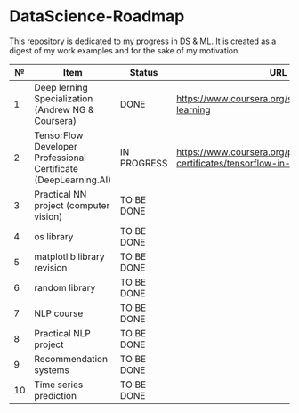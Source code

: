 # DataScience-Roadmap
This repository is dedicated to my progress in DS & ML. It is created as a digest of my work examples and for the sake of my motivation. 

№ |Item                                   |Status      |URL
--|---------------------------------------|------------|-------
1 |Deep lerning Specialization (Andrew NG & Coursera)  |DONE|https://www.coursera.org/specializations/deep-learning
2 |TensorFlow Developer Professional Certificate (DeepLearning.AI)      |IN PROGRESS|https://www.coursera.org/professional-certificates/tensorflow-in-practice
3 |Practical NN project (computer vision) |TO BE DONE|
4 |os library                             |TO BE DONE|
5 |matplotlib library revision            |TO BE DONE|
6 |random library                         |TO BE DONE|
7 |NLP course                             |TO BE DONE|
8 |Practical NLP project                  |TO BE DONE|
9 |Recommendation systems                 |TO BE DONE|
10|Time series prediction                 |TO BE DONE|

